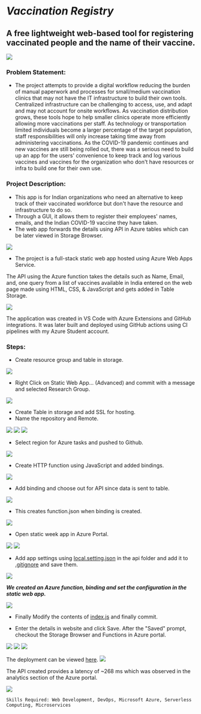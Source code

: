 # ***Vaccination Registry***
## A free lightweight web-based tool for registering vaccinated people and the name of their vaccine.

![](assets/Screenshot%20(23).png)

### **Problem Statement:**

- The project attempts to provide a digital workflow reducing the burden of manual paperwork and processes for small/medium vaccination clinics that may not have the IT infrastructure to build their own tools. Centralized infrastructure can be challenging to access, use, and adapt and may not account for onsite workflows. As vaccination distribution grows, these tools hope to help smaller clinics operate more efficiently allowing more vaccinations per staff. As technology or transportation limited individuals become a larger percentage of the target population, staff responsibilities will only increase taking time away from administering vaccinations. As the COVID-19 pandemic continues and new vaccines are still being rolled out, there was a serious need to build up an app for the users' convenience to keep track and log various vaccines and vaccines for the organization who don't have resources or infra to build one for their own use.

### **Project Description:**

- This app is for Indian organizations who need an alternative to keep track of their vaccinated workforce but don't have the resource and infrastructure to do so.
- Through a GUI, it allows them to register their employees' names, emails, and the Indian COVID-19 vaccine they have taken. 
- The web app forwards the details using API in Azure tables which can be later viewed in Storage Browser.

![](assets/1.png)

- The project is a full-stack static web app hosted using Azure Web Apps Service. 

The API using the Azure function takes the details such as Name, Email, and, one query from a list of vaccines available in India entered on the web page made using HTML, CSS, & JavaScript and gets added in Table Storage.

![](assets/2.png)

The application was created in VS Code with Azure Extensions and GitHub integrations. It was later built and deployed using GitHub actions using CI pipelines with my Azure Student account.

### **Steps:**

- Create resource group and table in storage.

![](assets/3.png)

- Right Click on Static Web App... (Advanced) and commit with a message and selected Research Group.

![](assets/4.png)

- Create Table in storage and add SSL for hosting.
- Name the repository and Remote.

![](assets/5.png)
![](assets/6.png)
![](assets/7.png)

- Select region for Azure tasks and pushed to Github. 

![](assets/8.png)

- Create HTTP function using JavaScript and added bindings. 

![](assets/9.png)

- Add binding and choose out for API since data is sent to table.

![](assets/10.png)

- This creates function.json when binding is created.

![](assets/11.png)

- Open static week app in Azure Portal.

![](assets/Screenshot%20(21).png)
![](assets/12.png)

- Add app settings using [local.setting.json](api/local.settings.json) in the api folder and add it to [.gitignore](.gitignore) and save them.

![](assets/13.png)

***We created an Azure function, binding and set the configuration in the static web app.***

![](assets/Screenshot%20(22).png)

- Finally Modify the contents of [index.js](api/savedatatodb/index.js) and finally commit.

- Enter the details in website and click Save. After the "Saved" prompt, checkout the Storage Browser  and Functions in Azure portal.

![](assets/14.png)
![](assets/15.png)
![](assets/16.png)

The deployment can be viewed [here](https://ashy-rock-0ed33cf00.1.azurestaticapps.net/).
![](assets/Screenshot%20(20).png)

The API created provides a latency of ~268 ms which was observed in the analytics section of the Azure portal.

![](assets/Screenshot%20(24).png) 
    
    Skills Required: Web Development, DevOps, Microsoft Azure, Serverless Computing, Microservices